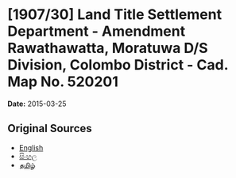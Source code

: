 # [1907/30] Land Title Settlement Department - Amendment Rawathawatta, Moratuwa D/S Division, Colombo District - Cad. Map No. 520201

**Date:** 2015-03-25

## Original Sources

- [English](https://documents.gov.lk/view/extra-gazettes/2015/3/1907-30_E.pdf)
- [සිංහල](https://documents.gov.lk/view/extra-gazettes/2015/3/1907-30_S.pdf)
- [தமிழ்](https://documents.gov.lk/view/extra-gazettes/2015/3/1907-30_T.pdf)

